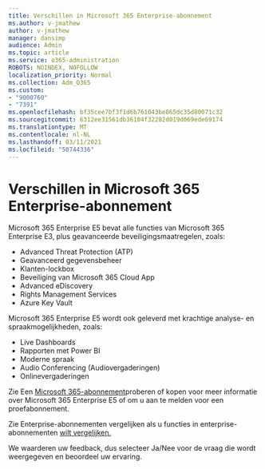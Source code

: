 ```yaml
---
title: Verschillen in Microsoft 365 Enterprise-abonnement
ms.author: v-jmathew
author: v-jmathew
manager: dansimp
audience: Admin
ms.topic: article
ms.service: o365-administration
ROBOTS: NOINDEX, NOFOLLOW
localization_priority: Normal
ms.collection: Adm_O365
ms.custom:
- "9000760"
- "7391"
ms.openlocfilehash: bf35cee7bf3f1d6b761043be865dc35d80071c32
ms.sourcegitcommit: 6312ee31561db36104f32282d019d069ede69174
ms.translationtype: MT
ms.contentlocale: nl-NL
ms.lasthandoff: 03/11/2021
ms.locfileid: "50744336"
---
```

# <a name="microsoft-365-enterprise-plan-differences"></a>Verschillen in Microsoft 365 Enterprise-abonnement

Microsoft 365 Enterprise E5 bevat alle functies van Microsoft 365 Enterprise E3, plus geavanceerde beveiligingsmaatregelen, zoals:

- Advanced Threat Protection (ATP)
- Geavanceerd gegevensbeheer
- Klanten-lockbox
- Beveiliging van Microsoft 365 Cloud App
- Advanced eDiscovery
- Rights Management Services
- Azure Key Vault

Microsoft 365 Enterprise E5 wordt ook geleverd met krachtige analyse- en spraakmogelijkheden, zoals:

- Live Dashboards
- Rapporten met Power BI
- Moderne spraak
- Audio Conferencing (Audiovergaderingen)
- Onlinevergaderingen

Zie Een [Microsoft 365-abonnement](https://go.microsoft.com/fwlink/?linkid=2099673)proberen of kopen voor meer informatie over Microsoft 365 Enterprise E5 of om u aan te melden voor een proefabonnement.

Zie Enterprise-abonnementen vergelijken als u functies in enterprise-abonnementen [wilt vergelijken.](https://go.microsoft.com/fwlink/?linkid=2097200)

We waarderen uw feedback, dus selecteer Ja/Nee voor de vraag die wordt weergegeven en beoordeel uw ervaring.
